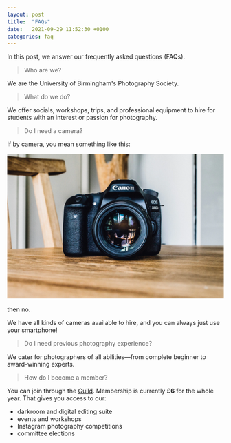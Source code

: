 ```yaml
---
layout: post
title:  "FAQs"
date:   2021-09-29 11:52:30 +0100
categories: faq
---
```


In this post, we answer our frequently asked questions (FAQs).

> Who are we?

We are the University of Birmingham's Photography Society.

> What do we do?

We offer socials, workshops, trips, and professional equipment to hire for students with an interest
or passion for photography.

> Do I need a camera?

If by camera, you mean something like this:

![](/assets/post-images/camera.webp)

then no.

We have all kinds of cameras available to hire, and you can always just use your smartphone!

> Do I need previous photography experience?

We cater for photographers of all abilities—from complete beginner to award-winning experts.

> How do I become a member?

You can join through the [Guild](https://www.guildofstudents.com/studentgroups/societies/photosoc/). 
Membership is currently **£6** for the whole year. That gives you access to our: 

* darkroom and digital editing suite
* events and workshops
* Instagram photography competitions
* committee elections